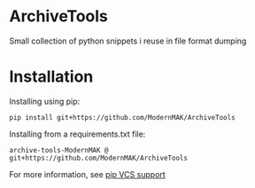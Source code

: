 # ArchiveTools
 Small collection of python snippets i reuse in file format dumping

# Installation
Installing using pip:
```
pip install git+https://github.com/ModernMAK/ArchiveTools
```
Installing from a requirements.txt file:
```
archive-tools-ModernMAK @ git+https://github.com/ModernMAK/ArchiveTools
```
For more information, see [pip VCS support](https://pip.pypa.io/en/stable/topics/vcs-support/#git)
